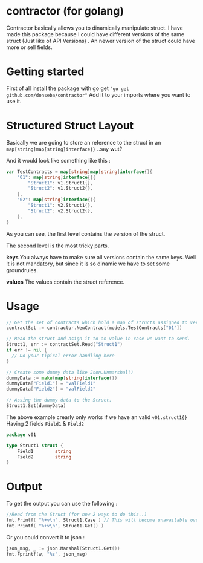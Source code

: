 contractor (for golang)
==========
Contractor basically allows you to dinamically manipulate struct. I have made this package because I could have different versions of the same struct (Just like of API Versions) . An newer version of the struct could have more or sell fields.



Getting started
==========
First of all install the package with go get  `"go get github.com/donseba/contractor"`
Add it to your imports where you want to use it. 

Structured Struct Layout 
==========
Basically we are going to store an reference to the struct in an `map[string]map[string]interface{}` ..say wut?

And it would look like something like this : 
```go
var TestContracts = map[string]map[string]interface{}{
	"01": map[string]interface{}{
		"Struct1": v1.Struct1{},
		"Struct2": v1.Struct2{},
	},
	"02": map[string]interface{}{
		"Struct1": v2.Struct1{},
		"Struct2": v2.Struct2{},
	},
}
```
As you can see, the first level contains the version of the struct. 

The second level is the most tricky parts. 

**keys** You always have to make sure all versions contain the same keys. Well it is not mandatory, but since it is so dinamic we have to set some groundrules.

**values** The values contain the struct reference.

Usage
======
```go
// Get the set of contracts which hold a map of structs assigned to version 01
contractSet := contractor.NewContract(models.TestContracts["01"])
```

```go
// Read the struct and asign it to an value in case we want to send.
Struct1, err := contractSet.Read("Struct1")
if err != nil {
  // Do your tipical error handling here
}

// Create some dummy data like Json.Unmarshal()  
dummyData := make(map[string]interface{})
dummyData["Field1"] = "valField1"
dummyData["Field2"] = "valField2"

// Assing the dummy data to the Struct.
Struct1.Set(dummyData)
```

The above example crearly only works if we have an valid `v01.struct1{}` Having 2 fields `Field1` & `Field2`
```go
package v01

type Struct1 struct {
	Field1        string
	Field2        string
}
```

Output
======
To get the output you can use the following : 
```go
//Read from the Struct (for now 2 ways to do this..)
fmt.Printf( "%+v\n", Struct1.Case ) // This will become unavailable over time.
fmt.Printf( "%+v\n", Struct1.Get() )
```
Or you could convert it to json : 
```go
json_msg, _ := json.Marshal(Struct1.Get())
fmt.Fprintf(w, "%s", json_msg)
```



